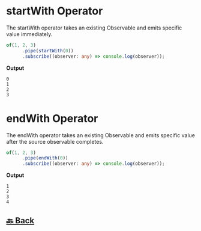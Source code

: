 <h1>startWith Operator</h2>

The startWith operator takes an existing Observable and emits specific value immediately.

```ts
of(1, 2, 3)
      .pipe(startWith(0))
      .subscribe((observer: any) => console.log(observer));
```
**Output**
```
0
1
2
3
```

<h1>endWith Operator</h2>

The endWith operator takes an existing Observable and emits specific value after the source observable completes.

```ts
of(1, 2, 3)
      .pipe(endWith(0))
      .subscribe((observer: any) => console.log(observer));
```
**Output**
```
1
2
3
4
```

<h2><a href="https://github.com/sanjay9616/JavaScript/blob/master/JavaScript-Technologies/RxJS/README.md"> 🔙 Back</a></h2>
